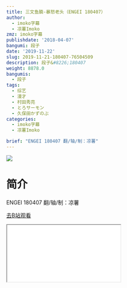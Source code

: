 ```yaml
---
title: 三文鱼腩-暴怒老头（ENGEI 180407）
author:
  - imoko字幕
  - 凉薯Imoko
zmz: imoko字幕
publishdate: '2018-04-07'
bangumi: 段子
date: '2019-11-22'
slug: 2019-11-21-180407-76504509
description: 段子&#8226;180407
weight: 8878.0
bangumis:
  - 段子
tags:
  - 综艺
  - 漫才
  - 村田秀亮
  - とろサーモン
  - 久保田かずのぶ
categories:
  - imoko字幕
  - 凉薯Imoko

brief: "ENGEI 180407 翻/轴/制：凉薯"
---
```

![](https://raw.githubusercontent.com/tcgriffith/owaraisite/master/static/tmpimg/1528d84c625a45ce0ed8e77a9848a84bd6ed9e6b.jpg.480.jpg)
# 简介  
ENGEI 180407
翻/轴/制：凉薯  

[去B站观看](https://www.bilibili.com/video/av76504509/)
<div class ="resp-container"><iframe class="testiframe" src="//player.bilibili.com/player.html?aid=76504509"", scrolling="no", allowfullscreen="true" > </iframe></div> 
